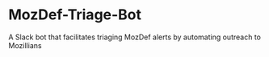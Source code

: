 # MozDef-Triage-Bot
A Slack bot that facilitates triaging MozDef alerts by automating outreach to Mozillians
